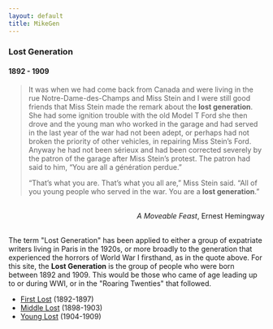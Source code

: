 ```yaml
---
layout: default
title: MikeGen
---
```

### Lost Generation
#### 1892 - 1909
>It was when we had come back from Canada and were living in the rue Notre-Dame-des-Champs and Miss Stein and I were still good friends that Miss Stein made the remark about the **lost generation**. She had some ignition trouble with the old Model T Ford she then drove and the young man who worked in the garage and had served in the last year of the war had not been adept, or perhaps had not broken the priority of other vehicles, in repairing Miss Stein’s Ford. Anyway he had not been sérieux and had been corrected severely by the patron of the garage after Miss Stein’s protest. The patron had said to him, “You are all a génération perdue.”
>
>“That’s what you are. That’s what you all are,” Miss Stein said. “All of you young people who served in the war. You are a **lost generation**.”

<br>
<div style="text-align: right"> <em>A Moveable Feast</em>, Ernest Hemingway </div>
<br>  
  
The term "Lost Generation" has been applied to either a group of expatriate writers living in Paris in the 1920s, or more broadly to the generation that experienced the horrors of World War I firsthand, as in the quote above. For this site, the **Lost Generation** is the group of people who were born between 1892 and 1909. This would be those who came of age leading up to or during WWI, or in the "Roaring Twenties" that followed. 

- [First Lost](/mike-gen/generations/lost-first.html) (1892-1897)
- [Middle Lost](/mike-gen/generations/lost-middle.html) (1898-1903)
- [Young Lost](/mike-gen/generations/lost-young.html) (1904-1909)
